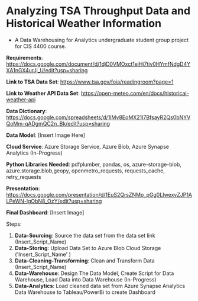 # Analyzing TSA Throughput Data and Historical Weather Information
- A Data Warehousing for Analytics undergraduate student group project for CIS 4400 course.

**Requirements**: https://docs.google.com/document/d/1djD0VMOxct1eiHj7tiv0HYmfNdgD4YXA1nGX4urJj_U/edit?usp=sharing

**Link to TSA Data Set**: https://www.tsa.gov/foia/readingroom?page=1

**Link to Weather API Data Set**: https://open-meteo.com/en/docs/historical-weather-api

**Data Dictionary**: https://docs.google.com/spreadsheets/d/1IMv8EoMX21I7BfsayR2Qs0bNYVQoMm-qADgmQC2n_Bk/edit?usp=sharing

**Data Model**: [Insert Image Here]

**Cloud Service**: Azure Storage Service, Azure Blob, Azure Synapse Analytics (In-Progress)

**Python Libraries Needed**: pdfplumber, pandas, os, azure-storage-blob, azure.storage.blob,geopy, openmetro_requests, requests_cache, retry_requests

**Presentation**: https://docs.google.com/presentation/d/1EuS2QrsZNMp_pGg0LIwexvZJP1ALPeWN-lgObN8_OzY/edit?usp=sharing

**Final Dashboard**: [Insert Image]

Steps:
1. **Data-Sourcing**: Source the data set from the data set link (Insert_Script_Name)
2. **Data-Storing**: Upload Data Set to Azure Blob Cloud Storage ('Insert_Script_Name' )
3. **Data-Cleaning-Transforming**: Clean and Transform Data (Insert_Script_Name)
4. **Data-Warehouse**: Design The Data Model, Create Script for Data Warehouse, Load Data into Data Warehouse (In-Progress)
5. **Data-Analytics**: Load cleaned data set from Azure Synapse Analytics Data Warehouse to Tableau/PowerBi to create Dashboard

